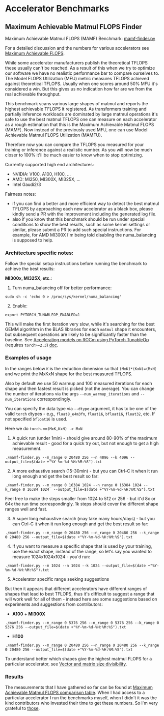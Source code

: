 # Accelerator Benchmarks

## Maximum Achievable Matmul FLOPS Finder

Maximum Achievable Matmul FLOPS (MAMF) Benchmark: [mamf-finder.py](./mamf-finder.py)

For a detailed discussion and the numbers for various accelerators see [Maximum Achievable FLOPS](../#maximum-achievable-flops).

While some accelerator manufacturers publish the theoretical TFLOPS these usually can't be reached. As a result of this when we try to optimize our software we have no realistic performance bar to compare ourselves to. The Model FLOPS Utilization (MFU) metric measures TFLOPS achieved against theoretical TFLOPS. Usually when one scores around 50% MFU it's considered a win. But this gives us no indication how far are we from the real achievable throughput.

This benchmark scans various large shapes of matmul and reports the highest achievable TFLOPS it registered. As transformers training and partially inference workloads are dominated by large matmul operations it's safe to use the best matmul TFLOPS one can measure on each accelerator as a rough estimation that this is the Maximum Achievable Matmul FLOPS (MAMF). Now instead of the previously used MFU, one can use Model Achievable Matmul FLOPS Utilization (MAMFU).

Therefore now you can compare the TFLOPS you measured for your training or inference against a realistic number. As you will now be much closer to 100% it'll be much easier to know when to stop optimizing.

Currently supported high end architectures:
- NVIDIA: V100, A100, H100, ...
- AMD: MI250, MI300X, MI325X, ...
- Intel Gaudi2/3

Fairness notes:
- if you can find a better and more efficient way to detect the best matmul TFLOPS by approaching each new accelerator as a black box, please kindly send a PR with the improvement including the generated log file.
- also if you know that this benchmark should be run under special conditions to show the best results, such as some kernel settings or similar, please submit a PR to add such special instructions. For example, for AMD MI300X I'm being told disabling the numa_balancing is supposed to help.

### Architecture specific notes:

Follow the special setup instructions before running the benchmark to achieve the best results:

**MI300x, MI325X, etc.**:

1. Turn numa_balancing off for better performance:
```
sudo sh -c 'echo 0 > /proc/sys/kernel/numa_balancing'
```
2. Enable:
```
export PYTORCH_TUNABLEOP_ENABLED=1
```
This will make the first iteration very slow, while it's searching for the best GEMM algorithm in the BLAS libraries for each `matmul` shape it encounters, but subsequent operations are likely to be significantly faster than the baseline. See [Accelerating models on ROCm using PyTorch TunableOp](https://rocm.blogs.amd.com/artificial-intelligence/pytorch-tunableop/README.html) (requires `torch>=2.3`) [doc](https://github.com/pytorch/pytorch/blob/main/aten/src/ATen/cuda/tunable/README.md).


### Examples of usage

In the ranges below `K` is the reduction dimension so that `(MxK)*(KxN)=(MxN)` and we print the MxKxN shape for the best measured TFLOPS.

Also by default we use 50 warmup and 100 measured iterations for each shape and then fastest result is picked (not the average). You can change the number of iterations via the args `--num_warmup_iterations` and `--num_iterations` correspondingly.

You can specify the data type via `--dtype` argument, it has to be one of the valid `torch` dtypes - e.g., `float8_e4m3fn`, `float16`, `bfloat16`, `float32`, etc. If not specified `bfloat16` is used.

Here we do `torch.mm(MxK,KxN) -> MxN`

1. A quick run (under 1min) - should give around 80-90% of the maximum achievable result - good for a quick try out, but not enough to get a high measurement.

```
./mamf-finder.py --m_range 0 20480 256 --n 4096 --k 4096 --output_file=$(date +"%Y-%m-%d-%H:%M:%S").txt
```

2. A more exhaustive search (15-30min) - but you can Ctrl-C it when it run long enough and get the best result so far:

```
./mamf-finder.py --m_range 0 16384 1024 --n_range 0 16384 1024 --k_range 0 16384 1024  --output_file=$(date +"%Y-%m-%d-%H:%M:%S").txt
```

Feel free to make the steps smaller from 1024 to 512 or 256 - but it'd 8x or 64x the run time correspondingly. 1k steps should cover the different shape ranges well and fast.

3. A super long exhaustive search (may take many hours/days) - but you can Ctrl-C it when it run long enough and get the best result so far:

```
./mamf-finder.py --m_range 0 20480 256 --n_range 0 20480 256 --k_range 0 20480 256 --output_file=$(date +"%Y-%m-%d-%H:%M:%S").txt
```

4. If you want to measure a specific shape that is used by your training, use the exact shape, instead of the range, so let's say you wanted to measure 1024x1024x1024 - you'd run:

```
./mamf-finder.py --m 1024 --n 1024 --k 1024 --output_file=$(date +"%Y-%m-%d-%H:%M:%S").txt
```

5. Accelerator specific range seeking suggestions

But then it appears that different accelerators have different ranges of shapes that lead to best TFLOPS, thus it's difficult to suggest a range that will work well for all of them - instead here are some suggestions based on experiments and suggestions from contributors:

- **A100** + **MI300X**

```
./mamf-finder.py --m_range 0 5376 256 --n_range 0 5376 256 --k_range 0 5376 256 --output_file=$(date +"%Y-%m-%d-%H:%M:%S").txt
```

- **H100**

```
./mamf-finder.py --m_range 0 20480 256 --n_range 0 20480 256 --k_range 0 20480 256 --output_file=$(date +"%Y-%m-%d-%H:%M:%S").txt
```

To understand better which shapes give the highest matmul FLOPS for a particular accelerator, see [Vector and matrix size divisibility](../../../training/performance/README.md#vector-and-matrix-size-divisibility).


### Results

The measurements that I have gathered so far can be found at [Maximum Achievable Matmul FLOPS comparison table](../#maximum-achievable-matmul-flops-comparison-table). When I had access to a particular accelerator I run the benchmarks myself, when I didn't it was the kind contributors who invested their time to get these numbers. So I'm very grateful to [those](../../../contributors.md).
